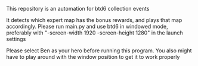 This repository is an automation for btd6 collection events

It detects which expert map has the bonus rewards, and plays that map accordingly. Please run main.py and use btd6 in windowed mode, preferably with "-screen-width 1920 -screen-height 1280" in the launch settings

Please select Ben as your hero before running this program. You also might have to play around with the window position to get it to work properly